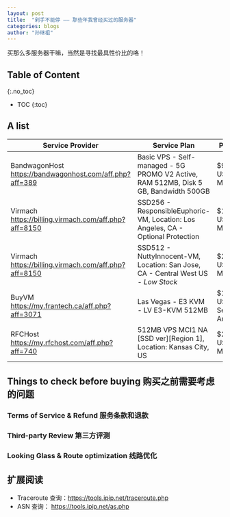 ```yaml
---
layout: post
title:  "剁手不能停 —— 那些年我曾经买过的服务器"
categories: blogs
author: "孙继祖"
---
```


买那么多服务器干嘛，当然是寻找最具性价比的咯！

## Table of Content
{:.no_toc}

- TOC
{:toc}

## A list

| Service Provider                                     	| Service Plan                                                                                                                                                                       	| Pricing       	| Start at   	| Expire at  	|
|------------------------------------------------------	|------------------------------------------------------------------------------------------------------------------------------------------------------------------------------------	|------------	|------------	|------------	|
| BandwagonHost <br> https://bandwagonhost.com/aff.php?aff=389	| Basic VPS - Self-managed - 5G PROMO V2 Active, RAM 512MB, Disk 5 GB, Bandwidth 500GB 	| $9.99 USD, Monthly 	|  07/17/2018	| 07/17/2019 	|
| Virmach <br>  https://billing.virmach.com/aff.php?aff=8150 	| SSD256 - ResponsibleEuphoric-VM, Location: Los Angeles, CA - Optional Protection  	| $1.25 USD, Monthly 	| 06/30/2019 	| 07/29/2019 	|
| Virmach <br> https://billing.virmach.com/aff.php?aff=8150 	| SSD512 - NuttyInnocent-VM, Location: San Jose, CA - Central West US - *Low Stock* 	| $2.50 USD, Monthly  	| 07/20/2019 	| 08/20/2019 	|
| BuyVM <br> https://my.frantech.ca/aff.php?aff=3071        	| Las Vegas - E3 KVM - LV E3-KVM 512MB                                                  | $10.00 USD, Semi-Annually 	| 06/30/2019 	| 01/01/2020 	|
| RFCHost <br> https://my.rfchost.com/aff.php?aff=740       	| 512MB VPS MCI1 NA [SSD ver][Region 1], Location: Kansas City, US                    	| $2.99 USD, Monthly   	| 07/20/2019 	| 08/20/2019 	|

## Things to check before buying 购买之前需要考虑的问题

### Terms of Service & Refund 服务条款和退款

### Third-party Review 第三方评测

### Looking Glass & Route optimization 线路优化


## 扩展阅读

- Traceroute 查询：https://tools.ipip.net/traceroute.php
- ASN 查询： https://tools.ipip.net/as.php